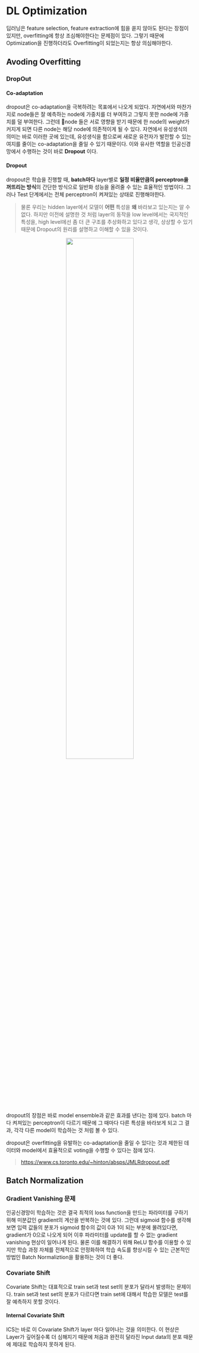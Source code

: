 # DL Optimization

딥러닝은 feature selection, feature extraction에 힘을 쏟지 않아도 된다는 장점이 있지만, overfitting에 항상 조심해야한다는 문제점이 있다. 그렇기 때문에 Optimization을 진행하더라도 Overfitting이 되었는지는 항상 의심해야한다. 

## Avoding Overfitting

### DropOut

#### Co-adaptation

dropout은 co-adaptation을 극복하려는 목표에서 나오게 되었다. 자연에서와 마찬가지로 node들은 잘 예측하는 node에 가중치를 더 부여하고 그렇지 못한 node에 가중치를 덜 부여한다. 그런데 node 들은 서로 영향을 받기 때문에 한 node의 weight가 커지게 되면 다른 node는 해당 node에 의존적이게 될 수 있다. 자연에서 유성생식의 의미는 바로 이러한 곳에 있는데, 유성생식을 함으로써 새로운 유전자가 발전할 수 있는 여지를 줄이는 co-adaptation을 줄일 수 있기 때문이다. 이와 유사한 역할을 인공신경망에서 수행하는 것이 바로 **Dropout** 이다.

#### Dropout

dropout은 학습을 진행할 때, **batch마다** layer별로 **일정 비율만큼의 perceptron을 꺼뜨리는 방식**의 간단한 방식으로 일반화 성능을 올려줄 수 있는 효율적인 방법이다.  그러나 Test 단계에서는 전체 perceptron이 켜져있는 상태로 진행해야한다.

> 물론 우리는 hidden layer에서 모델이 **어떤** 특성을 **왜** 바라보고 있는지는 알 수 없다. 하지만 이전에 설명한 것 처럼 layer의 동작을 low level에서는 국지적인 특성을, high level에선 좀 더 큰 구조를 추상화하고 있다고 생각, 상상할 수 있기 때문에 Dropout의 원리를 설명하고 이해할 수 있을 것이다.

<center><img src="https://www.researchgate.net/publication/340700034/figure/fig3/AS:881306405724163@1587131229956/Dropout-Strategy-a-A-standard-neural-network-b-Applying-dropout-to-the-neural.ppm" width='60%' > </center>


dropout의 장점은 바로 model ensemble과 같은 효과를 낸다는 점에 있다. batch 마다 켜져있는 perceptron이 다르기 때문에 그 때마다 다른 특성을 바라보게 되고 그 결과, 각각 다른 model이 학습하는 것 처럼 볼 수 있다. 

dropout은 overfitting을 유발하는 co-adaptation을 줄일 수 있다는 것과 제한된 데이터와 model에서 효율적으로 voting을 수행할 수 있다는 점에 있다.

> https://www.cs.toronto.edu/~hinton/absps/JMLRdropout.pdf

## Batch Normalization

### Gradient Vanishing 문제

인공신경망이 학습하는 것은 결국 최적의 loss function을 만드는 파라미터를 구하기 위해 미분값인 gradient의 계산을 반복하는 것에 있다. 그런데 sigmoid 함수를 생각해보면 입력 값들의 분포가 sigmoid 함수의 값이 0과 1이 되는 부분에 몰려있다면, gradient가 0으로 나오게 되어 이후 파라미터를 update를 할 수 없는 gradient vanishing 현상이 일어나게 된다. 물론 이를 해결하기 위해 ReLU 함수를 이용할 수 있지만 학습 과정 자체를 전체적으로 안정화하여 학습 속도를 향상시킬 수 있는 근본적인 방법인 Batch Normaliztion을 활용하는 것이 더 좋다.

### Covariate Shift

Covariate Shift는 대표적으로 train set과 test set의 분포가 달라서 발생하는 문제이다. train set과 test set의 분포가 다르다면 train set에 대해서 학습한 모델은 test를 잘 예측하지 못할 것이다.

#### Internal Covariate Shift

ICS는 바로 이 Covariate Shift가 layer 마다 일어나는 것을 의미한다. 이 현상은 Layer가 깊어질수록 더 심해지기 때문에 처음과 완전히 달라진 Input data의 분포 때문에 제대로 학습하지 못하게 된다.